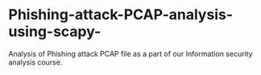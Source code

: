 # Phishing-attack-PCAP-analysis-using-scapy-
Analysis of Phishing attack PCAP file as a part of our Information security analysis course.
